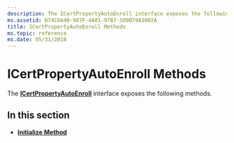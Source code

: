 ```yaml
---
description: The ICertPropertyAutoEnroll interface exposes the following methods.
ms.assetid: D74C6A40-987F-4A01-97B7-509B79A3002A
title: ICertPropertyAutoEnroll Methods
ms.topic: reference
ms.date: 05/31/2018
---
```


# ICertPropertyAutoEnroll Methods

The [**ICertPropertyAutoEnroll**](/windows/desktop/api/CertEnroll/nn-certenroll-icertpropertyautoenroll) interface exposes the following methods.

## In this section

-   [**Initialize Method**](/windows/desktop/api/CertEnroll/nf-certenroll-icertpropertyautoenroll-initialize)

 

 



